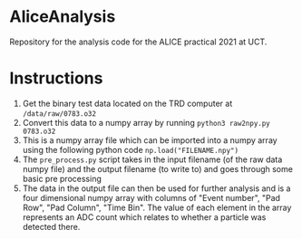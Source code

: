 # AliceAnalysis

Repository for the analysis code for the ALICE practical 2021 at UCT.

# Instructions 

1. Get the binary test data located on the TRD computer at `/data/raw/0783.o32`
2. Convert this data to a numpy array by running `python3 raw2npy.py 0783.o32`
3. This is a numpy array file which can be imported into a numpy array using the
   following python code `np.load("FILENAME.npy")`
4. The `pre_process.py` script takes in the input filename (of the raw data
   numpy file) and the output filename (to write to) and goes through some basic
   pre processing
5. The data in the output file can then be used for further analysis and is a 
   four dimensional numpy array with columns of "Event number", "Pad Row", "Pad
   Column", "Time Bin". The value of each element in the array represents an ADC
   count which relates to whether a particle was detected there.
